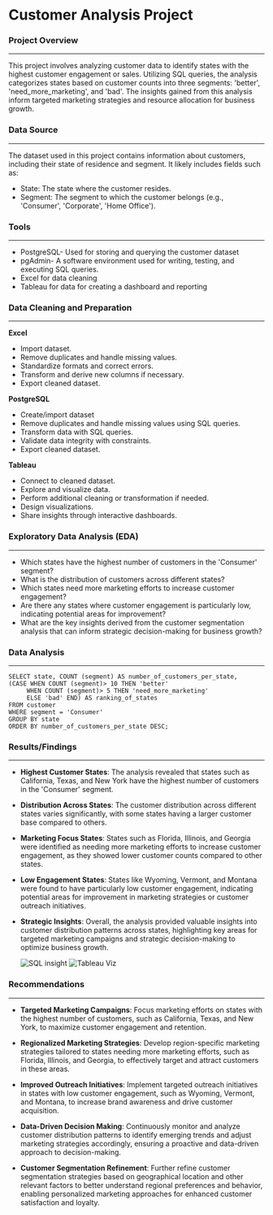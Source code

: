 #  Customer Analysis Project

### Project Overview
---
This project involves analyzing customer data to identify states with the highest customer engagement or sales. Utilizing SQL queries, the analysis categorizes states based on customer counts into three segments: 'better', 'need_more_marketing', and 'bad'. The insights gained from this analysis inform targeted marketing strategies and resource allocation for business growth.

### Data Source
---

The dataset used in this project contains information about customers, including their state of residence and segment. It likely includes fields such as:

- State: The state where the customer resides.
- Segment: The segment to which the customer belongs (e.g., 'Consumer', 'Corporate', 'Home Office').

### Tools 
---
- PostgreSQL- Used for storing and querying the customer dataset 
- pgAdmin- A software environment used for writing, testing, and executing SQL queries. 
- Excel for data cleaning
- Tableau for data for creating a dashboard and reporting

### Data Cleaning and Preparation
---
**Excel**

- Import dataset.
- Remove duplicates and handle missing values.
- Standardize formats and correct errors.
- Transform and derive new columns if necessary.
- Export cleaned dataset.
  
**PostgreSQL**

- Create/import dataset
- Remove duplicates and handle missing values using SQL queries.
- Transform data with SQL queries.
- Validate data integrity with constraints.
- Export cleaned dataset.
  
**Tableau**

- Connect to cleaned dataset.
- Explore and visualize data.
- Perform additional cleaning or transformation if needed.
- Design visualizations.
- Share insights through interactive dashboards.

### Exploratory Data Analysis (EDA)
---
- Which states have the highest number of customers in the 'Consumer' segment?
- What is the distribution of customers across different states?
- Which states need more marketing efforts to increase customer engagement?
- Are there any states where customer engagement is particularly low, indicating potential areas for improvement?
- What are the key insights derived from the customer segmentation analysis that can inform strategic decision-making for business growth?

### Data Analysis
---
```slq
SELECT state, COUNT (segment) AS number_of_customers_per_state, 
(CASE WHEN COUNT (segment)> 10 THEN 'better'
     WHEN COUNT (segment)> 5 THEN 'need_more_marketing'
	 ELSE 'bad' END) AS ranking_of_states
FROM customer
WHERE segment = 'Consumer'
GROUP BY state
ORDER BY number_of_customers_per_state DESC;
```
### Results/Findings
---
- **Highest Customer States**: The analysis revealed that states such as California, Texas, and New York have the highest number of customers in the 'Consumer' segment.

- **Distribution Across States**: The customer distribution across different states varies significantly, with some states having a larger customer base compared to others.

- **Marketing Focus States**: States such as Florida, Illinois, and Georgia were identified as needing more marketing efforts to increase customer engagement, as they showed lower customer counts compared to other states.

- **Low Engagement States**: States like Wyoming, Vermont, and Montana were found to have particularly low customer engagement, indicating potential areas for improvement in marketing strategies or customer outreach initiatives.

- **Strategic Insights**: Overall, the analysis provided valuable insights into customer distribution patterns across states, highlighting key areas for targeted marketing campaigns and strategic decision-making to optimize business growth.

  
  ![SQL insight](https://github.com/Clifford254KE/SQL/assets/140185917/b1be4b9a-fd90-46a6-8a9b-8908ae0bb47a)
![Tableau Viz](https://github.com/Clifford254KE/SQL/assets/140185917/9a44ed7d-b1d1-45cb-97a0-012fc4de570b)


### Recommendations
---
- **Targeted Marketing Campaigns**: Focus marketing efforts on states with the highest number of customers, such as California, Texas, and New York, to maximize customer engagement and retention.

- **Regionalized Marketing Strategies**: Develop region-specific marketing strategies tailored to states needing more marketing efforts, such as Florida, Illinois, and Georgia, to effectively target and attract customers in these areas.

- **Improved Outreach Initiatives**: Implement targeted outreach initiatives in states with low customer engagement, such as Wyoming, Vermont, and Montana, to increase brand awareness and drive customer acquisition.

- **Data-Driven Decision Making**: Continuously monitor and analyze customer distribution patterns to identify emerging trends and adjust marketing strategies accordingly, ensuring a proactive and data-driven approach to decision-making.

- **Customer Segmentation Refinement**: Further refine customer segmentation strategies based on geographical location and other relevant factors to better understand regional preferences and behavior, enabling personalized marketing approaches for enhanced customer satisfaction and loyalty.
